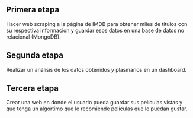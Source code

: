 ## Primera etapa 

Hacer web scraping a la página de IMDB para obtener miles de títulos con su respectiva informacion y guardar esos datos en una base de datos no relacional (MongoDB).

## Segunda etapa
Realizar un análisis de los datos obtenidos y plasmarlos en un dashboard.

## Tercera etapa 
Crear una web en donde el usuario pueda guardar sus películas vistas y que tenga un algortímo que le recomiende películas que le puedan gustar.


